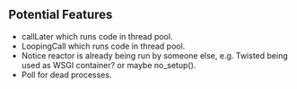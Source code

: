 Potential Features
------------------

* callLater which runs code in thread pool.
* LoopingCall which runs code in thread pool.
* Notice reactor is already being run by someone else, e.g. Twisted being used
  as WSGI container? or maybe no_setup().
* Poll for dead processes.

